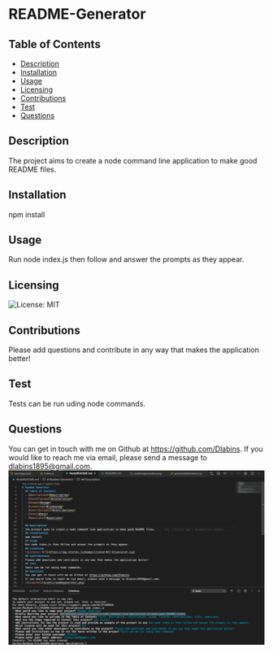 # README-Generator
## Table of Contents
  - [Description](#description)
  - [Installation](#installation)
  - [Usage](#usage)
  - [Licensing](#licensing)
  - [Contributions](#contributions)
  - [Test](#test)
  - [Questions](#questions)

  ## Description
  The project aims to create a node command line application to make good README files.
  ## Installation
  npm install
  ## Usage
  Run node index.js then follow and answer the prompts as they appear.
  ## Licensing
  ![License: MIT](https://img.shields.io/badge/license-MIT-blueviolet.svg)
  ## Contributions
  Please add questions and contribute in any way that makes the application better!
  ## Test
  Tests can be run uding node commands.
  ## Questions
  You can get in touch with me on Github at https://github.com/Dlabins.
  If you would like to reach me via email, please send a message to dlabins1895@gmail.com.
  ![snapshot](assets/readme.png)